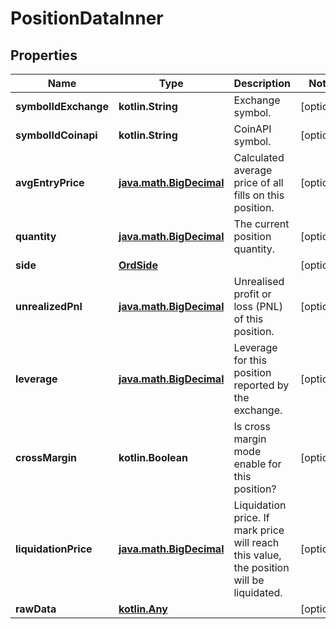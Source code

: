 
# PositionDataInner

## Properties
Name | Type | Description | Notes
------------ | ------------- | ------------- | -------------
**symbolIdExchange** | **kotlin.String** | Exchange symbol. |  [optional]
**symbolIdCoinapi** | **kotlin.String** | CoinAPI symbol. |  [optional]
**avgEntryPrice** | [**java.math.BigDecimal**](java.math.BigDecimal.md) | Calculated average price of all fills on this position. |  [optional]
**quantity** | [**java.math.BigDecimal**](java.math.BigDecimal.md) | The current position quantity. |  [optional]
**side** | [**OrdSide**](OrdSide.md) |  |  [optional]
**unrealizedPnl** | [**java.math.BigDecimal**](java.math.BigDecimal.md) | Unrealised profit or loss (PNL) of this position. |  [optional]
**leverage** | [**java.math.BigDecimal**](java.math.BigDecimal.md) | Leverage for this position reported by the exchange. |  [optional]
**crossMargin** | **kotlin.Boolean** | Is cross margin mode enable for this position? |  [optional]
**liquidationPrice** | [**java.math.BigDecimal**](java.math.BigDecimal.md) | Liquidation price. If mark price will reach this value, the position will be liquidated. |  [optional]
**rawData** | [**kotlin.Any**](.md) |  |  [optional]



